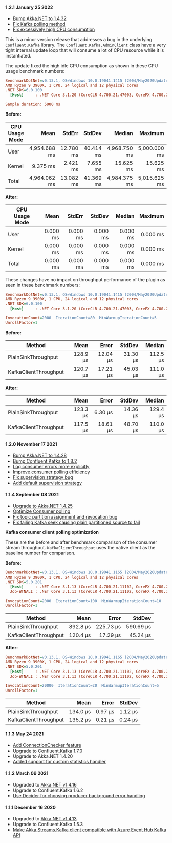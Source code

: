 #### 1.2.1 January 25 2022 ####

* [Bump Akka.NET to 1.4.32](https://github.com/akkadotnet/akka.net/releases/tag/1.4.32)
* [Fix Kafka polling method](https://github.com/akkadotnet/Akka.Streams.Kafka/pull/262)
* [Fix excessively high CPU consumption](https://github.com/akkadotnet/Akka.Streams.Kafka/pull/234)

This is a minor version release that addresses a bug in the underlying `Confluent.Kafka` library. The `Confluent.Kafka.AdminClient` class have a very tight internal update loop that will consume a lot of CPU resource while it is instantiated.  

The update fixed the high idle CPU consumption as shown in these CPU usage benchmark numbers: 

``` ini
BenchmarkDotNet=v0.13.1, OS=Windows 10.0.19041.1415 (2004/May2020Update/20H1)
AMD Ryzen 9 3900X, 1 CPU, 24 logical and 12 physical cores
.NET SDK=6.0.100
  [Host]     : .NET Core 3.1.20 (CoreCLR 4.700.21.47003, CoreFX 4.700.21.47101), X64 RyuJIT

Sample duration: 5000 ms  
```

__Before:__

| CPU Usage Mode |         Mean |    StdErr |    StdDev |       Median |      Maximum |
|----------------|-------------:|----------:|----------:|-------------:|-------------:|
| User           | 4,954.688 ms | 12.780 ms | 40.414 ms | 4,968.750 ms | 5,000.000 ms |
| Kernel         |     9.375 ms |  2.421 ms |  7.655 ms |    15.625 ms |    15.625 ms |
| Total          | 4,964.062 ms | 13.082 ms | 41.369 ms | 4,984.375 ms | 5,015.625 ms |

__After:__

| CPU Usage Mode |     Mean |   StdErr |   StdDev |   Median |  Maximum |
|----------------|---------:|---------:|---------:|---------:|---------:|
| User           | 0.000 ms | 0.000 ms | 0.000 ms | 0.000 ms | 0.000 ms |
| Kernel         | 0.000 ms | 0.000 ms | 0.000 ms | 0.000 ms | 0.000 ms |
| Total          | 0.000 ms | 0.000 ms | 0.000 ms | 0.000 ms | 0.000 ms |

These changes have no impact on throughput performance of the plugin as seen in these benchmark numbers: 

``` ini
BenchmarkDotNet=v0.13.1, OS=Windows 10.0.19041.1415 (2004/May2020Update/20H1)
AMD Ryzen 9 3900X, 1 CPU, 24 logical and 12 physical cores
.NET SDK=6.0.100
  [Host]     : .NET Core 3.1.20 (CoreCLR 4.700.21.47003, CoreFX 4.700.21.47101), X64 RyuJIT

InvocationCount=2000  IterationCount=80  MinWarmupIterationCount=5  
UnrollFactor=1  
```

__Before:__

|                Method |     Mean |    Error |   StdDev |   Median |
|---------------------- |---------:|---------:|---------:|---------:|
|   PlainSinkThroughput | 128.9 μs | 12.04 μs | 31.30 μs | 112.5 μs |
| KafkaClientThroughput | 120.7 μs | 17.21 μs | 45.03 μs | 111.0 μs |

__After:__

|                Method |     Mean |    Error |   StdDev |   Median |
|---------------------- |---------:|---------:|---------:|---------:|
|   PlainSinkThroughput | 123.3 μs |  6.30 μs | 14.36 μs | 129.4 μs |
| KafkaClientThroughput | 117.5 μs | 18.61 μs | 48.70 μs | 110.0 μs |

#### 1.2.0 November 17 2021 ####
* [Bump Akka.NET to 1.4.28](https://github.com/akkadotnet/akka.net/releases/tag/1.4.28)
* [Bump Confluent.Kafka to 1.8.2](https://github.com/akkadotnet/Akka.Streams.Kafka/pull/234)
* [Log consumer errors more explicitly](https://github.com/akkadotnet/Akka.Streams.Kafka/pull/244)
* [Improve consumer polling efficiency](https://github.com/akkadotnet/Akka.Streams.Kafka/pull/241)
* [Fix supervision strategy bug](https://github.com/akkadotnet/Akka.Streams.Kafka/pull/246)
* [Add default supervision strategy](https://github.com/akkadotnet/Akka.Streams.Kafka/pull/254)

#### 1.1.4 September 08 2021 ####

* [Upgrade to Akka.NET 1.4.25](https://github.com/akkadotnet/akka.net/releases/tag/1.4.25)
* [Optimize Consumer polling](https://github.com/akkadotnet/Akka.Streams.Kafka/pull/217)
* [Fix topic partition assignment and revocation bug](https://github.com/akkadotnet/Akka.Streams.Kafka/pull/221)
* [Fix failing Kafka seek causing plain partitioned source to fail](https://github.com/akkadotnet/Akka.Streams.Kafka/pull/225)

__Kafka consumer client polling optimization__

These are the before and after benchmark comparison of the consumer stream throughput.
`KafkaClientThroughput` uses the native client as the baseline number for comparison.

__Before:__
``` ini
BenchmarkDotNet=v0.13.1, OS=Windows 10.0.19041.1165 (2004/May2020Update/20H1)
AMD Ryzen 9 3900X, 1 CPU, 24 logical and 12 physical cores
.NET SDK=5.0.201
  [Host]     : .NET Core 3.1.13 (CoreCLR 4.700.21.11102, CoreFX 4.700.21.11602), X64 RyuJIT
  Job-WTNALI : .NET Core 3.1.13 (CoreCLR 4.700.21.11102, CoreFX 4.700.21.11602), X64 RyuJIT

InvocationCount=2000  IterationCount=100  MinWarmupIterationCount=10  
UnrollFactor=1  
```

|                Method |     Mean |     Error |    StdDev |
|---------------------- |---------:|----------:|----------:|
|   PlainSinkThroughput | 892.8 μs | 225.73 μs | 590.69 μs |
| KafkaClientThroughput | 120.4 μs |  17.29 μs |  45.24 μs |


__After:__
``` ini
BenchmarkDotNet=v0.13.1, OS=Windows 10.0.19041.1165 (2004/May2020Update/20H1)
AMD Ryzen 9 3900X, 1 CPU, 24 logical and 12 physical cores
.NET SDK=5.0.201
  [Host]     : .NET Core 3.1.13 (CoreCLR 4.700.21.11102, CoreFX 4.700.21.11602), X64 RyuJIT
  Job-WTNALI : .NET Core 3.1.13 (CoreCLR 4.700.21.11102, CoreFX 4.700.21.11602), X64 RyuJIT

InvocationCount=20000  IterationCount=20  MinWarmupIterationCount=5  
UnrollFactor=1  
```

|                Method |     Mean |   Error |  StdDev |
|---------------------- |---------:|--------:|--------:|
|   PlainSinkThroughput | 134.0 μs | 0.97 μs | 1.12 μs |
| KafkaClientThroughput | 135.2 μs | 0.21 μs | 0.24 μs |


#### 1.1.3 May 24 2021 ####

* [Add ConnectionChecker feature](https://github.com/akkadotnet/Akka.Streams.Kafka/pull/190)
* Upgrade to Confluent.Kafka 1.7.0
* Upgrade to Akka.NET 1.4.20
* [Added support for custom statistics handler](https://github.com/akkadotnet/Akka.Streams.Kafka/pull/204)

#### 1.1.2 March 09 2021 ####

* Upgraded to [Akka.NET v1.4.16](https://github.com/akkadotnet/akka.net/releases/tag/1.4.16)
* Upgrade to Confluent.Kafka 1.6.2
* [Use Decider for choosing producer background error handling](https://github.com/akkadotnet/Akka.Streams.Kafka/pull/185)

#### 1.1.1 December 16 2020 ####

* Upgraded to [Akka.NET v1.4.13](https://github.com/akkadotnet/akka.net/releases/tag/1.4.13)
* Upgrade to Confluent.Kafka 1.5.3
* [Make Akka.Streams.Kafka client compatible with Azure Event Hub Kafka API](https://github.com/akkadotnet/Akka.Streams.Kafka/pull/167)
